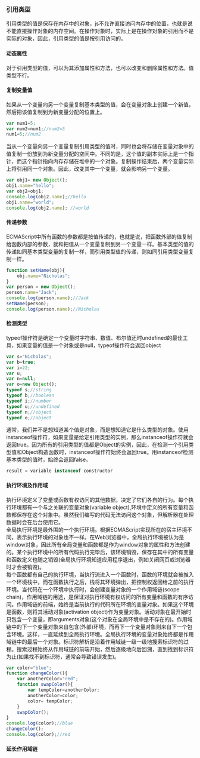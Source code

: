 ### 引用类型  
引用类型的值是保存在内存中的对象，js不允许直接访问内存中的位置，也就是说不能直接操作对象的内存空间。在操作对象时，实际上是在操作对象的引用而不是实际的对象，因此，引用类型的值是按引用访问的。
#### 动态属性
对于引用类型的值，可以为其添加属性和方法，也可以改变和删除属性和方法。值类型不行。  
#### 复制变量值  
如果从一个变量向另一个变量复制基本类型的值，会在变量对象上创建一个新值，然后把该值复制到为新变量分配的位置上。
```javascript
var num1=5;
var num2=num1;//num2=5
num1=5;//num2
```  
当从一个变量向另一个变量复制引用类型的值时，同时也会将存储在变量对象中的值复制一份放到为新变量分配的空间中。不同的是，这个值的副本实际上是一个指针，而这个指针指向内存存储在堆中的一个对象。复制操作结束后，两个变量实际上将引用同一个对象。因此，改变其中一个变量，就会影响另一个变量。   
```javascript
var obj1= new Object();
obj1.name="hello";
var obj2=obj1;
console.log(obj2.name);//hello
obj1.name="world";
console.log(obj2.name); //world
```  
#### 传递参数  
ECMAScript中所有函数的参数都是按值传递的，也就是说，把函数外部的值复制给函数内部的参数，就和把值从一个变量复制到另一个变量一样。基本类型的值的传递如同基本类型变量的复制一样，而引用类型值的传递，则如同引用类型变量复制一样。  
```javascript
function setName(obj){
    obj.name="Nicholas";
}
var person = new Object();
person.name="Jack";
console.log(person.name);//Jack
setName(person);
console.log(person.name);//Nicholas
```
#### 检测类型  
typeof操作符是确定一个变量时字符串、数值、布尔值还时undefined的最佳工具，如果变量的值是一个对象或是null，typeof操作符会返回object
```javascript
var s="Nicholas";
var b=true;
var i=22;
var u;
var n=null;
var o=new Object();
typeof s;//string
typeof b;//boolean
typeof i;//number
typeof u;//undefined
typeof n;//object
typeof o;//object
```  
通常，我们并不是想知道某个值是对象，而是想知道它是什么类型的对象。使用instanceof操作符，如果变量是给定引用类型的实例，那么instanceof操作符就会返回true。因为所有的引用类型的值都是Object的实例，因此，在检测一个引用类型值和Object构造函数时，instanceof操作符始终会返回true。用instanceof检测基本类型的值时，始终会返回false。
```javascript
result = variable instanceof constructor
```
#### 执行环境及作用域  
执行环境定义了变量或函数有权访问的其他数据，决定了它们各自的行为。每个执行环境都有一个与之关联的变量对象(variable object),环境中定义的所有变量和函数都保存在这个对象中。虽然我们编写的代码无法访问这个对象，但解析器在处理数据时会在后台使用它。  
全局执行环境是最外围的一个执行环境。根据ECMAScript实现所在的宿主环境不同，表示执行环境的对象也不一样。在Web浏览器中，全局执行环境被认为是window对象，因此所有全局变量和函数都是作为window对象的属性和方法创建的。某个执行环境中的所有代码执行完毕后，该环境销毁，保存在其中的所有变量和函数定义也随之销毁(全局执行环境知道应用程序退出，例如关闭网页或浏览器时才会被销毁)。  
每个函数都有自己的执行环境，当执行流进入一个函数时，函数的环境就会被推入一个环境栈中，而在函数执行之后，栈将其环境弹出，把控制权返回给之前的执行环境。当代码在一个环境中执行时，会创建变量对象的一个作用域链(scope chain)，作用域链的用途，是保证对执行环境有权访问的所有变量和函数的有序访问。作用域链的前端，始终是当前执行的代码所在环境的变量对象。如果这个环境是函数，则将其活动对象(activation object)作为变量对象。活动对象在最开始时只包含一个变量，即arguments对象(这个对象在全局环境中是不存在的)。作用域链中的下一个变量对象来自包含(外部)环境，而再下一个变量对象则来自下一个包含环境。这样，一直延续到全局执行环境。全局执行环境的变量对象始终都是作用域链中的最后一个对象。标识符解析是沿着作用域链一级一级地搜索标识符的过程。搜索过程始终从作用域链的前端开始，然后逐级地向后回溯，直到找到标识符为止(如果找不到标识符，通常会导致错误发生)。  
```javascript
var color="blue";
function changeColor(){
    var anotherColor="red";
    function swapColor(){
        var tempColor=anotherColor;
        anotherColor=color;
        color= tempColor;
    }
    swapColor();
}
console.log(color);//blue
changeColor();
console.log(color);//red
```
#### 延长作用域链  